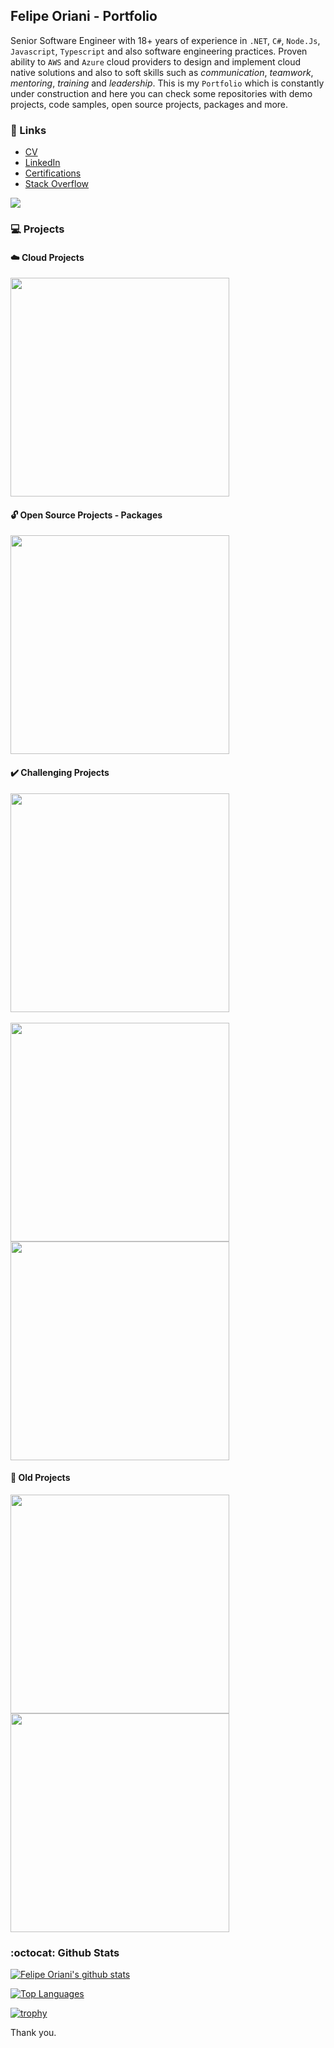 ## Felipe Oriani - Portfolio 

Senior Software Engineer with 18+ years of experience in `.NET`, `C#`, `Node.Js`, `Javascript`, `Typescript` and also software engineering practices. Proven ability to `AWS` and `Azure` cloud providers to design and implement cloud native solutions and also to soft skills such as _communication_, _teamwork_, _mentoring_, _training_ and _leadership_. This is my `Portfolio` which is constantly under construction and here you can check some repositories with demo projects, code samples, open source projects, packages and more.

### 🔗 Links
- [CV](https://drive.google.com/file/d/1fWtlbqrpc2Dzp8DnphQxKmvwZDF1Z-Ri/view?usp=sharing)
- [LinkedIn](https://www.linkedin.com/in/felipeoriani/)
- [Certifications](https://www.youracclaim.com/users/felipeoriani/)
- [Stack Overflow](https://stackoverflow.com/users/316799/felipe-oriani?tab=profile)

![](https://komarev.com/ghpvc/?username=felipeoriani&color=blue)

### 💻 Projects

#### ☁️ Cloud Projects

<a href="https://github.com/felipeoriani/aws-serverless-nodejs-typescript-sample" title="AWS Serverless Node.Js Typescript">
  <img width="350" align="center" src="https://github-readme-stats-sigma-five.vercel.app/api/pin/?username=felipeoriani&repo=aws-serverless-nodejs-typescript-sample&theme=vision-friendly-dark" />
</a>

#### :unlock: Open Source Projects - Packages

<a href="https://github.com/felipeoriani/fynance" title="Fynance Package">
  <img width="350" align="center" src="https://github-readme-stats-sigma-five.vercel.app/api/pin/?username=felipeoriani&repo=fynance&theme=vision-friendly-dark" />
</a>

#### ✔️ Challenging Projects

<a href="https://github.com/felipeoriani/rinha-backend-24q1" title="Rinha Backend 2024 Q1 - C# .NET Postgres">
  <img width="350" align="center" src="https://github-readme-stats-sigma-five.vercel.app/api/pin/?username=felipeoriani&repo=rinha-backend-24q1&theme=vision-friendly-dark" />
</a>
<br /><br />
<a href="https://github.com/felipeoriani/euler" title="Project Euler - Python">
  <img width="350" align="center" src="https://github-readme-stats-sigma-five.vercel.app/api/pin/?username=felipeoriani&repo=euler&theme=vision-friendly-dark" />
</a>

<a href="https://github.com/felipeoriani/mars-rover-problem" title="Mars Rover Problem - C# .NET xUnit">
  <img width="350" align="center" src="https://github-readme-stats-sigma-five.vercel.app/api/pin/?username=felipeoriani&repo=mars-rover-problem&theme=vision-friendly-dark" />
</a>
  
#### :older_man: Old Projects

<a href="https://github.com/felipeoriani/mindicators" title="Mindicators - Node.Js Javascript MySQL">
  <img width="350" align="center" src="https://github-readme-stats-sigma-five.vercel.app/api/pin/?username=felipeoriani&repo=mindicators&theme=vision-friendly-dark" />
</a>

<a href="https://github.com/felipeoriani/dotnet-northwind-training" title=".NET C# Training">
  <img width="350" align="center" src="https://github-readme-stats-sigma-five.vercel.app/api/pin/?username=felipeoriani&repo=dotnet-northwind-training&theme=vision-friendly-dark" />
</a>


### :octocat: Github Stats 

[![Felipe Oriani's github stats](https://github-readme-stats-sigma-five.vercel.app/api?username=felipeoriani&show_icons=true&include_all_commits=true&theme=vision-friendly-dark)](https://github.com/felipeoriani)

[![Top Languages](https://github-readme-stats-sigma-five.vercel.app/api/top-langs/?username=felipeoriani&layout=compact&count_private=true&theme=vision-friendly-dark)](https://github.com/felipeoriani)

[![trophy](https://github-profile-trophy.vercel.app/?username=felipeoriani&theme=onedark&title=LongTimeUser,Experience,Stars,Commits,Followers,Issues,Repositories)](https://github.com/ryo-ma/github-profile-trophy)

Thank you.


